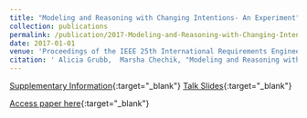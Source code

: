 ```yaml
---
title: "Modeling and Reasoning with Changing Intentions- An Experiment"
collection: publications
permalink: /publication/2017-Modeling-and-Reasoning-with-Changing-Intentions-An-Experiment
date: 2017-01-01
venue: 'Proceedings of the IEEE 25th International Requirements Engineering Conference RE'
citation: ' Alicia Grubb,  Marsha Chechik, "Modeling and Reasoning with Changing Intentions- An Experiment." Proceedings of the IEEE 25th International Requirements Engineering Conference RE, 2017.'
---
```

[Supplementary Information](http://www.cs.toronto.edu/~amgrubb/archive/{RE}17-Supplement/){:target="_blank"} [Talk Slides](http://www.cs.toronto.edu/~amgrubb/archive/{RE}17-Talk.pdf){:target="_blank"}

[Access paper here](http://www.cs.toronto.edu/~amgrubb/archive/RE17.pdf){:target="_blank"}
